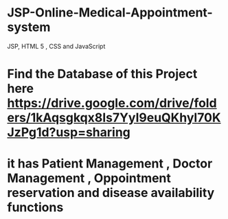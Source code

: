 # JSP-Online-Medical-Appointment-system
JSP, HTML 5 , CSS and JavaScript
# Find the Database of this Project here https://drive.google.com/drive/folders/1kAqsgkqx8Is7YyI9euQKhyl70KJzPg1d?usp=sharing
# it has Patient Management , Doctor Management , Oppointment reservation and disease availability functions 
